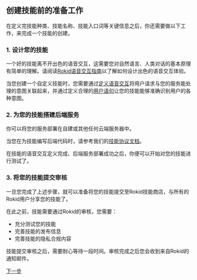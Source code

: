 ## 创建技能前的准备工作


在定义完技能种类、技能名称、技能入口词等关键信息之后，你还需要做以下工作，来完成一个技能的创建。

### 1. 设计您的技能
一个好的技能离不开出色的语音交互，这需要您对自然语言、人类对话的基本原理有简单的理解。请阅读[Rokid语音交互指南](../2-RokidDocument/1-SkillsKit/rokid-voice-interaction-guidelines.md)以了解如何设计出色的语音交互体验。

当您创建一个自定义技能时，您需要通过[定义语音交互](../2-RokidDocument/1-SkillsKit/define-voice-interaction.md)将用户请求与您的服务能处理的意图关联起来，并通过定义合理的[用户语句](../2-RokidDocument/1-SkillsKit/define-voice-interaction.md#用户输入的数据)让您的技能能够准确识别用户的各种意图。

### 2. 为您的技能搭建后端服务
你可以将您的服务部署在自建或其他任何云端服务器中。

当您在为技能编写后端代码时，请参考我们的[技能协议文档](../3-ApiReference/cloud-app-development-protocol_cn.md)。

在技能的语音交互定义完成、后端服务部署成功之后，你便可以开始对您的技能进行测试了。

### 3. 将您的技能提交审核
一旦您完成了上述步骤，就可以准备将您的技能提交至Rokid技能商店，与所有的Rokid用户分享您的技能了。

在此之前，技能需要通过Rokid的审核，您需要：

- 充分测试您的技能
- 完善技能的发布信息
- 完善技能的隐私合规内容

技能提交审核之后，需要耐心等待一段时间。审核完成之后您会收到来自Rokid的通知邮件。

[下一步](create-skill.md)





